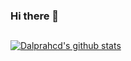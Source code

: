### Hi there 👋

##
[![Dalprahcd's github stats](https://github-readme-stats.vercel.app/api?username=dalprahcd&show_icons=true&theme=nightowl)](https://github.com/anuraghazra/github-readme-stats)

<!--
**dalprahcd/dalprahcd** is a ✨ _special_ ✨ repository because its `README.md` (this file) appears on your GitHub profile.

Here are some ideas to get you started:

- 🔭 I’m currently working on ...
- 🌱 I’m currently learning ...
- 👯 I’m looking to collaborate on ...
- 🤔 I’m looking for help with ...
- 💬 Ask me about ...
- 📫 How to reach me: ...
- 😄 Pronouns: ...
- ⚡ Fun fact: ...
-->
